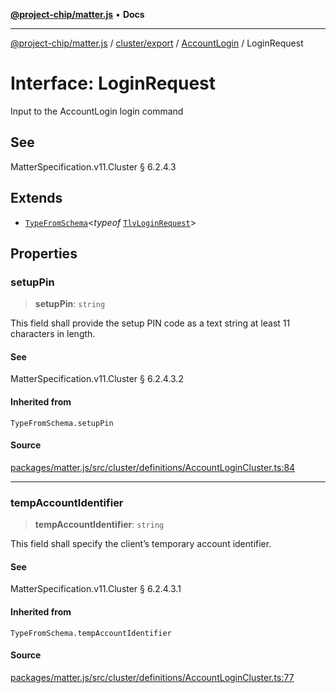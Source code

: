 [**@project-chip/matter.js**](../../../../../README.md) • **Docs**

***

[@project-chip/matter.js](../../../../../modules.md) / [cluster/export](../../../README.md) / [AccountLogin](../README.md) / LoginRequest

# Interface: LoginRequest

Input to the AccountLogin login command

## See

MatterSpecification.v11.Cluster § 6.2.4.3

## Extends

- [`TypeFromSchema`](../../../../../tlv/export/README.md#typefromschemas)\<*typeof* [`TlvLoginRequest`](../README.md#tlvloginrequest)\>

## Properties

### setupPin

> **setupPin**: `string`

This field shall provide the setup PIN code as a text string at least 11 characters in length.

#### See

MatterSpecification.v11.Cluster § 6.2.4.3.2

#### Inherited from

`TypeFromSchema.setupPin`

#### Source

[packages/matter.js/src/cluster/definitions/AccountLoginCluster.ts:84](https://github.com/project-chip/matter.js/blob/7a8cbb56b87d4ccf34bec5a9a95ab40a1711324f/packages/matter.js/src/cluster/definitions/AccountLoginCluster.ts#L84)

***

### tempAccountIdentifier

> **tempAccountIdentifier**: `string`

This field shall specify the client’s temporary account identifier.

#### See

MatterSpecification.v11.Cluster § 6.2.4.3.1

#### Inherited from

`TypeFromSchema.tempAccountIdentifier`

#### Source

[packages/matter.js/src/cluster/definitions/AccountLoginCluster.ts:77](https://github.com/project-chip/matter.js/blob/7a8cbb56b87d4ccf34bec5a9a95ab40a1711324f/packages/matter.js/src/cluster/definitions/AccountLoginCluster.ts#L77)
